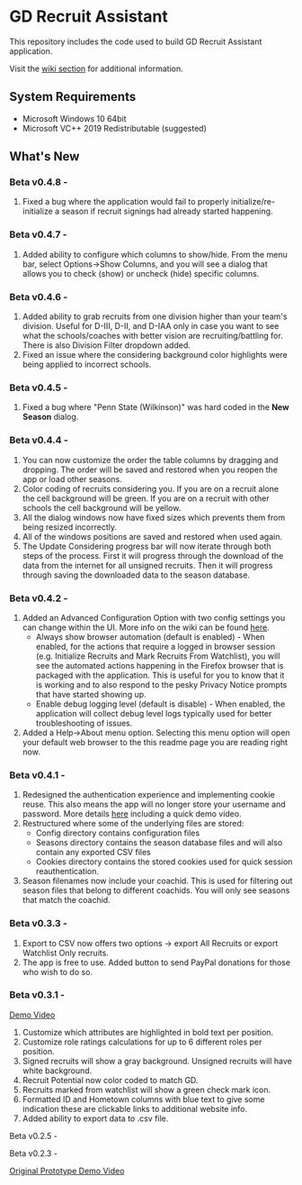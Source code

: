 # GD Recruit Assistant
This repository includes the code used to build GD Recruit Assistant application.

Visit the [wiki section](https://github.com/ebzimny01/gd-recruit/wiki) for additional information.

## System Requirements
* Microsoft Windows 10 64bit
* Microsoft VC++ 2019 Redistributable (suggested)

## What's New

### Beta v0.4.8 - 
1. Fixed a bug where the application would fail to properly initialize/re-initialize a season if recruit signings had already started happening.

### Beta v0.4.7 - 
1. Added ability to configure which columns to show/hide. From the menu bar, select Options->Show Columns, and you will see a dialog that allows you to check (show) or uncheck (hide) specific columns.

### Beta v0.4.6 - 
1. Added ability to grab recruits from one division higher than your team's division. Useful for D-III, D-II, and D-IAA only in case you want to see what the schools/coaches with better vision are recruiting/battling for. There is also Division Filter dropdown added.
2. Fixed an issue where the considering background color highlights were being applied to incorrect schools.

### Beta v0.4.5 - 
1. Fixed a bug where "Penn State (Wilkinson)" was hard coded in the **New Season** dialog.

### Beta v0.4.4 - 
1. You can now customize the order the table columns by dragging and dropping. The order will be saved and restored when you reopen the app or load other seasons.
2. Color coding of recruits considering you. If you are on a recruit alone the cell background will be green. If you are on a recruit with other schools the cell background will be yellow.
3. All the dialog windows now have fixed sizes which prevents them from being resized incorrectly.
4. All of the windows positions are saved and restored when used again.
5. The Update Considering progress bar will now iterate through both steps of the process. First it will progress through the download of the data from the internet for all unsigned recruits. Then it will progress through saving the downloaded data to the season database.

### Beta v0.4.2 - 
1. Added an Advanced Configuration Option with two config settings you can change within the UI. More info on the wiki can be found [here](https://github.com/ebzimny01/gd-recruit/wiki/BETA-v0.4.2).
   * Always show browser automation (default is enabled) - When enabled, for the actions that require a logged in browser session (e.g. Initialize Recruits and Mark Recruits From Watchlist), you will see the automated actions happening in the Firefox browser that is packaged with the application. This is useful for you to know that it is working and to also respond to the pesky Privacy Notice prompts that have started showing up.
   * Enable debug logging level (default is disable) - When enabled, the application will collect debug level logs typically used for better troubleshooting of issues.
2. Added a Help->About menu option. Selecting this menu option will open your default web browser to the this readme page you are reading right now.

### Beta v0.4.1 - 
1. Redesigned the authentication experience and implementing cookie reuse. This also means the app will no longer store your username and password. More details [here](https://github.com/ebzimny01/gd-recruit/wiki/New-Auth-Process-in-BETA-v0.4.1) including a quick demo video.
2. Restructured where some of the underlying files are stored:
   * Config directory contains configuration files
   * Seasons directory contains the season database files and will also contain any exported CSV files
   * Cookies directory contains the stored cookies used for quick session reauthentication.
3. Season filenames now include your coachid. This is used for filtering out season files that belong to different coachids. You will only see seasons that match the coachid.

### Beta v0.3.3 - 
1. Export to CSV now offers two options -> export All Recruits or export Watchlist Only recruits.
2. The app is free to use. Added button to send PayPal donations for those who wish to do so.

### Beta v0.3.1 - 
[Demo Video](https://youtu.be/Bw7YjvAWvPU)
1. Customize which attributes are highlighted in bold text per position.
2. Customize role ratings calculations for up to 6 different roles per position.
3. Signed recruits will show a gray background. Unsigned recruits will have white background.
4. Recruit Potential now color coded to match GD.
5. Recruits marked from watchlist will show a green check mark icon.
6. Formatted ID and Hometown columns with blue text to give some indication these are clickable links to additional website info.
7. Added ability to export data to .csv file.

Beta v0.2.5 - 

Beta v0.2.3 - 

[Original Prototype Demo Video](https://youtu.be/rj0khucVjzc)
